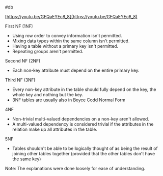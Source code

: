 #db 

[https://youtu.be/GFQaEYEc8_8](https://youtu.be/GFQaEYEc8_8)  

First NF (1NF)  
- Using row order to convey information isn't permitted.  
- Mixing data types within the same column isn't permitted.  
- Having a table without a primary key isn't permitted.  
- Repeating groups aren't permitted.  
  
Second NF (2NF)  
- Each non-key attribute must depend on the entire primary key.  
  
Third NF (3NF)  
- Every non-key attribute in the table should fully depend on the key, the whole key and nothing but the key.  
- 3NF tables are usually also in Boyce Codd Normal Form  
  
4NF  
- Non-trivial multi-valued dependencies on a non-key aren't allowed.  
- A multi-valued dependency is considered trivial if the attributes in the relation make up all attributes in the table.  
  
5NF  
- Tables shouldn't be able to be logically thought of as being the result of joining other tables together (provided that the other tables don't have the same key)  
  
Note: The explanations were done loosely for ease of understanding.